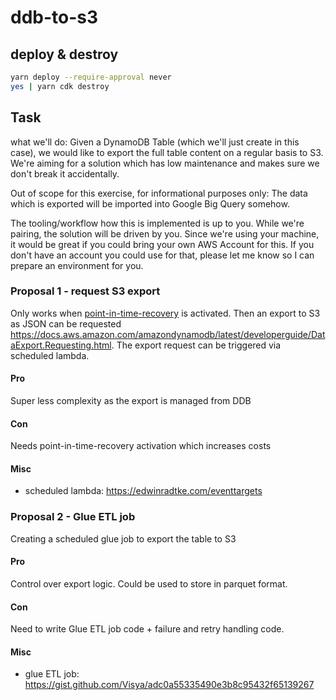 # ddb-to-s3

## deploy & destroy

```bash
yarn deploy --require-approval never
yes | yarn cdk destroy
```

## Task

what we'll do: Given a DynamoDB Table (which we'll just create in this case), we would like to export the full table content on a regular basis to S3. We're aiming for a solution which has low maintenance and makes sure we don't break it accidentally.

Out of scope for this exercise, for informational purposes only: The data which is exported will be imported into Google Big Query somehow.

The tooling/workflow how this is implemented is up to you. While we're pairing, the solution will be driven by you. Since we're using your machine, it would be great if you could bring your own AWS Account for this. If you don't have an account you could use for that, please let me know so I can prepare an environment for you.

### Proposal 1 - request S3 export

Only works when [point-in-time-recovery](https://docs.aws.amazon.com/amazondynamodb/latest/developerguide/PointInTimeRecovery.html) is activated. Then an export to S3 as JSON can be requested <https://docs.aws.amazon.com/amazondynamodb/latest/developerguide/DataExport.Requesting.html>. The export request can be triggered via scheduled lambda.

#### Pro

Super less complexity as the export is managed from DDB

#### Con

Needs point-in-time-recovery activation which increases costs

#### Misc

* scheduled lambda: <https://edwinradtke.com/eventtargets>

### Proposal 2 - Glue ETL job

Creating a scheduled glue job to export the table to S3

#### Pro

Control over export logic. Could be used to store in parquet format.

#### Con

Need to write Glue ETL job code + failure and retry handling code.

#### Misc

* glue ETL job: <https://gist.github.com/Visya/adc0a55335490e3b8c95432f65139267>
